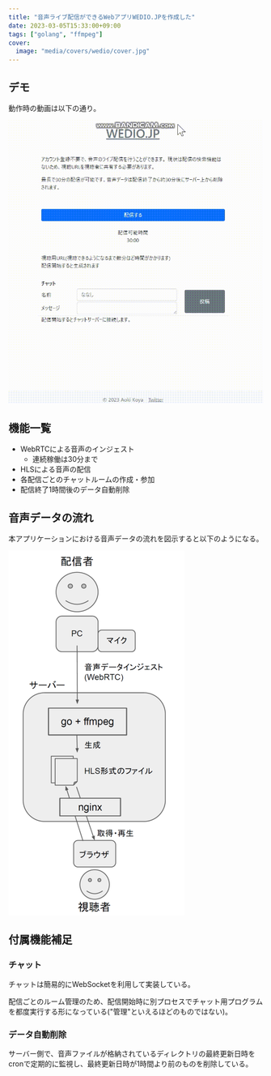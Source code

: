 ```yaml
---
title: "音声ライブ配信ができるWebアプリWEDIO.JPを作成した"
date: 2023-03-05T15:33:00+09:00
tags: ["golang", "ffmpeg"]
cover:
  image: "media/covers/wedio/cover.jpg"
---
```


## デモ

動作時の動画は以下の通り。

![デモ動画](/media/photos/wedio/out.gif)

## 機能一覧

* WebRTCによる音声のインジェスト
  * 連続稼働は30分まで
* HLSによる音声の配信
* 各配信ごとのチャットルームの作成・参加
* 配信終了1時間後のデータ自動削除

## 音声データの流れ

本アプリケーションにおける音声データの流れを図示すると以下のようになる。

![全体構成](/media/photos/wedio/wedio.png)

## 付属機能補足

### チャット

チャットは簡易的にWebSocketを利用して実装している。

配信ごとのルーム管理のため、配信開始時に別プロセスでチャット用プログラムを都度実行する形になっている("管理"といえるほどのものではない)。

### データ自動削除

サーバー側で、音声ファイルが格納されているディレクトリの最終更新日時をcronで定期的に監視し、最終更新日時が1時間より前のものを削除している。